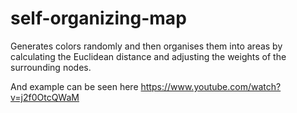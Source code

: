 # self-organizing-map
Generates colors randomly and then organises them into areas by calculating the 
Euclidean distance and adjusting the weights of the surrounding nodes. 

And example can be seen here
 https://www.youtube.com/watch?v=j2f0OtcQWaM
